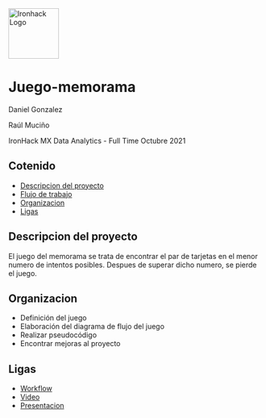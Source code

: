 <img src="https://bit.ly/2VnXWr2" alt="Ironhack Logo" width="100"/>

# Juego-memorama
Daniel Gonzalez

Raúl Muciño

IronHack MX
Data Analytics - Full Time
Octubre 2021

## Cotenido
- [Descripcion del proyecto](#descripción-del-proyecto)
- [Flujo de trabajo](#flujo-de-trabajo)
- [Organizacion](#organizacion)
- [Ligas](#ligas)

## Descripcion del proyecto
El juego del memorama se trata de encontrar el par de tarjetas en el menor numero de intentos posibles. Despues de superar dicho numero, se pierde el juego. 

## Organizacion
- Definición del juego
- Elaboración del diagrama de flujo del juego
- Realizar pseudocódigo
- Encontrar mejoras al proyecto

## Ligas

- [Workflow](https://miro.com/app/board/o9J_llkMD0g=/)
- [Video](https://youtu.be/j2UTSYLq6xA)
- [Presentacion](https://docs.google.com/presentation/d/1skZPOOTWxe3qITpDuIJDWMm7HM_xWCpB/edit?usp=sharing&ouid=103948822616840166051&rtpof=true&sd=true)
